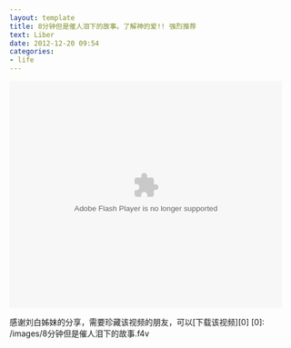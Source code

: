 ```yaml
---
layout: template
title: 8分钟但是催人泪下的故事。了解神的爱!! 强烈推荐
text: Liber
date: 2012-12-20 09:54
categories:
- life
---
```


<embed src="http://www.tudou.com/v/L9YghQlLBsE/&resourceId=0_05_02_99&autoPlay=true/v.swf" type="application/x-shockwave-flash" allowscriptaccess="always" allowfullscreen="true" wmode="opaque" width="480" height="400"></embed>

感谢刘白姊妹的分享，需要珍藏该视频的朋友，可以[下载该视频][0]
[0]: /images/8分钟但是催人泪下的故事.f4v  
